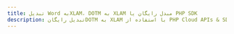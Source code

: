 ---title: تبدیل Word بهXLAM، DOTM به XLAM مبدل رایگان یا PHP SDKdescription: تبدیل رایگانDOTM به XLAM با استفاده از PHP Cloud APIs & SDK. همچنین اسناد Microsoft Word و OpenOffice را در Cloud ایجاد، ویرایش و رندر کنید.---